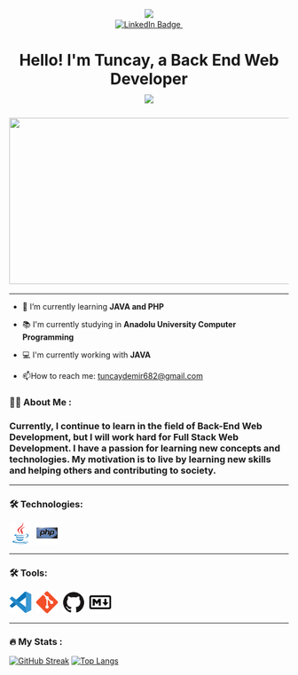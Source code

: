 <div id="header" align="center">
  <img src="https://media.giphy.com/media/RbDKaczqWovIugyJmW/giphy.gif" width="100"/>
</div>

<div id= "badges" align="center">
  <a href="https://www.linkedin.com/in/tuncaydemr/">
    <img src="https://img.shields.io/badge/LinkedIn-blue?style=plastic&logo=linkedin&logoColor=white" alt="LinkedIn Badge"/>
    </a>
  <img src="https://komarev.com/ghpvc/?username=Fogo9&style=plastic&color=blue" alt=""/>
  <h1>
    <div>
    Hello! I'm Tuncay, a Back End Web Developer
    </div>
  <img src="https://media.giphy.com/media/hvRJCLFzcasrR4ia7z/giphy.gif" width="40px"/>
</h1>
</div>

<div align="center">
  <img src="https://media.giphy.com/media/dWesBcTLavkZuG35MI/giphy.gif" width="600" height="300"/>
</div>

---

- :seedling: I’m currently learning **JAVA and PHP**

- :books: I'm currently studying in **Anadolu University Computer Programming**

- :computer: I'm currently working with **JAVA**

- :mailbox:How to reach me: tuncaydemir682@gmail.com


### :man_technologist: About Me : 
### Currently, I continue to learn in the field of Back-End Web Development, but I will work hard for Full Stack Web Development. I have a passion for learning new concepts and technologies. My motivation is to live by learning new skills and helping others and contributing to society.

---

### :hammer_and_wrench: Technologies:
<div>
  <img src="https://github.com/devicons/devicon/blob/master/icons/java/java-original.svg" title="Java" alt="Java" width="40" height="40"/>&nbsp;
  <img src="https://github.com/devicons/devicon/blob/master/icons/php/php-original.svg" title="PHP" alt="PHP" width="40" height="40"/>&nbsp;
</div>

---

### :hammer_and_wrench: Tools:
<div>
  <img src="https://github.com/devicons/devicon/blob/master/icons/vscode/vscode-original.svg" title="Visual Studio Code" alt="Visual Studio Code" width="40" height="40"/>&nbsp;
  <img src="https://github.com/devicons/devicon/blob/master/icons/git/git-original.svg" title="Git" alt="Git" width="40" height="40"/>&nbsp;
  <img src="https://github.com/devicons/devicon/blob/master/icons/github/github-original.svg" title="Github" alt="Github" width="40" height="40"/>&nbsp;
  <img src="https://github.com/devicons/devicon/blob/master/icons/markdown/markdown-original.svg" title="Markdown" alt="Markdown" width="40" height="40"/>&nbsp;
</div>

---

### :fire: My Stats :

[![GitHub Streak](http://github-readme-streak-stats.herokuapp.com?user=Fogo9&theme=dark&date_format=M%20j%5B%2C%20Y%5D)](https://git.io/streak-stats)
[![Top Langs](https://github-readme-stats.vercel.app/api/top-langs/?username=Fogo9&layout=compact&theme=vision-friendly-dark)](https://github.com/anuraghazra/github-readme-stats)      
